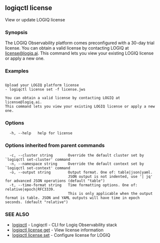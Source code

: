 ## logiqctl license

View or update LOGIQ license

### Synopsis


The LOGIQ Observability platform comes preconfigured with a 30-day trial license. You can obtain a valid license by contacting LOGIQ at license@logiq.ai.
This command lets you view your existing LOGIQ license or apply a new one. 


### Examples

```

Upload your LOGIQ platform license
- logiqctl license set -f license.jws

You can obtain a valid license by contacting LOGIQ at license@logiq.ai.
This command lets you view your existing LOGIQ license or apply a new one. 

```

### Options

```
  -h, --help   help for license
```

### Options inherited from parent commands

```
  -c, --cluster string       Override the default cluster set by `logiqctl set-cluster' command
  -n, --namespace string     Override the default context set by `logiqctl set-context' command
  -o, --output string        Output format. One of: table|json|yaml. 
                             JSON output is not indented, use '| jq' for advanced JSON operations (default "table")
  -t, --time-format string   Time formatting options. One of: relative|epoch|RFC3339. 
                             This is only applicable when the output format is table. JSON and YAML outputs will have time in epoch seconds. (default "relative")
```

### SEE ALSO

* [logiqctl](logiqctl.md)	 - Logiqctl - CLI for Logiq Observability stack
* [logiqctl license get](logiqctl_license_get.md)	 - View license information
* [logiqctl license set](logiqctl_license_set.md)	 - Configure license for LOGIQ


